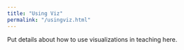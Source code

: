 ```yaml
---
title: "Using Viz"
permalink: "/usingviz.html"
---
```


Put details about how to use visualizations in teaching here.